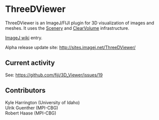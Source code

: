 # ThreeDViewer

ThreeDViewer is an ImageJ/FIJI plugin for 3D visualization of images and meshes. It uses the [Scenery](https://github.com/ClearVolume/scenery) and [ClearVolume](http://clearvolume.github.io/) infrastructure. 

[ImageJ wiki](http://wiki.imagej.net/ThreeDViewer) entry.

Alpha release update site: http://sites.imagej.net/ThreeDViewer/

## Current activity

See: https://github.com/fiji/3D_Viewer/issues/19

## Contributors

Kyle Harrington (University of Idaho)  
Ulrik Guenther (MPI-CBG)  
Robert Haase (MPI-CBG)  
